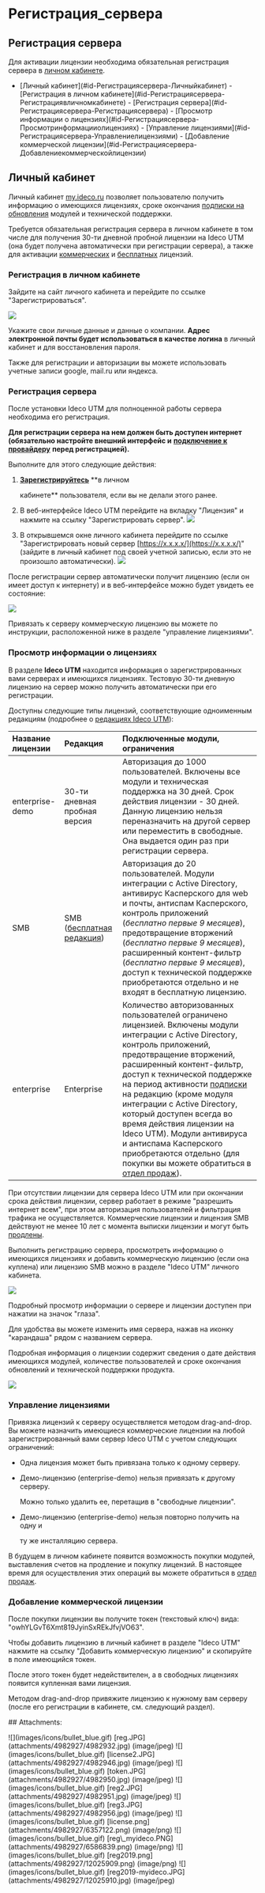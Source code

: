 # Регистрация\_сервера

## Регистрация сервера

Для активации лицензии необходима обязательная регистрация сервера в [личном кабинете](https://my.ideco.ru).

 - \[Личный кабинет\]\(\#id-Регистрациясервера-Личныйкабинет\) - \[Регистрация в личном кабинете\]\(\#id-Регистрациясервера-Регистрациявличномкабинете\) - \[Регистрация сервера\]\(\#id-Регистрациясервера-Регистрациясервера\) - \[Просмотр информации о лицензиях\]\(\#id-Регистрациясервера-Просмотринформацииолицензиях\) - \[Управление лицензиями\]\(\#id-Регистрациясервера-Управлениелицензиями\) - \[Добавление коммерческой лицензии\]\(\#id-Регистрациясервера-Добавлениекоммерческойлицензии\)

## Личный кабинет

Личный кабинет [my.ideco.ru](https://my.ideco.ru) позволяет пользователю получить информацию о имеющихся лицензиях, сроке окончания [подписки на обновления](https://ideco.ru/buy/ics#subscribe) модулей и технической поддержки.

Требуется обязательная регистрация сервера в личном кабинете в том числе для получения 30-ти дневной пробной лицензии на Ideco UTM \(она будет получена автоматически при регистрации сервера\), а также для активации [коммерческих](https://ideco.ru/buy/ics) и [бесплатных](https://ideco.ru/products/ics/free-edition) лицензий.

### Регистрация в личном кабинете

Зайдите на сайт личного кабинета и перейдите по ссылке "Зарегистрироваться".

![](../.gitbook/assets/6586839.png)

Укажите свои личные данные и данные о компании. **Адрес электронной почты будет использоваться в качестве логина** в личный кабинет и для восстановления пароля.

Также для регистрации и авторизации вы можете использовать учетные записи google, mail.ru или яндекса.

### Регистрация сервера

После установки Ideco UTM для полноценной работы сервера необходима его регистрация.

**Для регистрации сервера на нем должен быть доступен интернет \(обязательно настройте внешний интерфейс и** [**подключение к провайдеру**](https://github.com/ideco-team/docsUTM/tree/54be5c28981601375569bdca6ef75ead87808b16/Подключение_к_провайдеру/README.md) **перед регистрацией\).**

Выполните для этого следующие действия:

1. [**Зарегистрируйтесь**](https://my.ideco.ru/register/) \*\*в личном

   кабинете\*\* пользователя, если вы не делали этого ранее.

2. В веб-интерфейсе Ideco UTM перейдите на вкладку "Лицензия" и нажмите на ссылку "Зарегистрировать сервер". ![](../.gitbook/assets/12025909.png)
3. В открывшемся окне личного кабинета перейдите по ссылке "Зарегистрировать новый сервер [https://x.x.x.x/](https://x.x.x.x/)" \(зайдите в личный кабинет под своей учетной записью, если это не произошло автоматически\). ![](../.gitbook/assets/12025910.jpg)

После регистрации сервер автоматически получит лицензию \(если он имеет доступ к интернету\) и в веб-интерфейсе можно будет увидеть ее состояние:

![](../.gitbook/assets/4982956.jpg)

Привязать к серверу коммерческую лицензию вы можете по инструкции, расположенной ниже в разделе "управление лицензиями".

### Просмотр информации о лицензиях

В разделе **Ideco UTM** находится информация о зарегистрированных вами серверах и имеющихся лицензиях. Тестовую 30-ти дневную лицензию на сервер можно получить автоматически при его регистрации.

Доступны следующие типы лицензий, соответствующие одноименным редакциям \(подробнее о [редакциях Ideco UTM](https://ideco.ru/products/ics/editions)\):

| Название лицензии | Редакция | Подключенные модули, ограничения |
| :--- | :--- | :--- |
| enterprise-demo | 30-ти дневная пробная версия | Авторизация до 1000 пользователей.  Включены все модули и техническая поддержка на 30 дней. Срок действия лицензии - 30 дней.  Данную лицензию нельзя переназначить на другой сервер или переместить в свободные. Она выдается один раз при регистрации сервера. |
| SMB | SMB \([бесплатная редакция](https://ideco.ru/products/ics/free-edition)\) | Авторизация до 20 пользователей.  Модули интеграции с Active Directory, антивирус Касперского для web и почты, антиспам Касперского, контроль приложений \(_бесплатно первые 9 месяцев_\), предотвращение вторжений \(_бесплатно первые 9 месяцев_\), расширенный контент-фильтр \(_бесплатно первые 9 месяцев_\), доступ к технической поддержке приобретаются отдельно и не входят в бесплатную лицензию. |
| enterprise | Enterprise | Количество авторизованных пользователей ограничено лицензией.  Включены модули интеграции с Active Directory, контроль приложений, предотвращение вторжений, расширенный контент-фильтр, доступ к технической поддержке на период активности [подписки](https://ideco.ru/buy/ics#subscribe) на редакцию \(кроме модуля интеграции с Active Directory, который доступен всегда во время действия лицензии на Ideco UTM\).  Модули антивируса и антиспама Касперского приобретаются отдельно \(для покупки вы можете обратиться в [отдел продаж](https://ideco.ru/buy/ics#buy)\). |

При отсутствии лицензии для сервера Ideco UTM или при окончании срока действия лицензии, сервер работает в режиме "разрешить интернет всем", при этом авторизация пользователей и фильтрация трафика не осуществляется. Коммерческие лицензии и лицензия SMB действуют не менее 10 лет с момента выписки лицензии и могут быть [продлены](https://ideco.ru/buy/ics#subscribe).

Выполнить регистрацию сервера, просмотреть информацию о имеющихся лицензиях и добавить коммерческую лицензию \(если она куплена\) или лицензию SMB можно в разделе "Ideco UTM" личного кабинета.

![](../.gitbook/assets/6357122.png)

Подробный просмотр информации о сервере и лицензии доступен при нажатии на значок "глаза".

Для удобства вы можете изменить имя сервера, нажав на иконку "карандаша" рядом с названием сервера.

Подробная информация о лицензии содержит сведения о дате действия имеющихся модулей, количестве пользователей и сроке окончания обновлений и технической поддержки продукта.

![](../.gitbook/assets/4982946.jpg)

### Управление лицензиями

Привязка лицензий к серверу осуществляется методом drag-and-drop. Вы можете назначить имеющиеся коммерческие лицензии на любой зарегистрированный вами сервер Ideco UTM с учетом следующих ограничений:

* Одна лицензия может быть привязана только к одному серверу.
* Демо-лицензию \(enterprise-demo\) нельзя привязать к другому серверу.

  Можно только удалить ее, перетащив в "свободные лицензии".

* Демо-лицензию \(enterprise-demo\) нельзя повторно получить на одну и

  ту же инсталляцию сервера.

В будущем в личном кабинете появится возможность покупки модулей, выставления счетов на продление и покупку лицензий. В настоящее время для осуществления этих операций вы можете обратиться в [отдел продаж](https://ideco.ru/buy).

### Добавление коммерческой лицензии

После покупки лицензии вы получите токен \(текстовый ключ\) вида: "owhYLGvT6Xmt819JyinSxREkJfvjVO63".

Чтобы добавить лицензию в личный кабинет в разделе "Ideco UTM" нажмите на ссылку "Добавить коммерческую лицензию" и скопируйте в поле имеющийся токен.

После этого токен будет недействителен, а в свободных лицензиях появится купленная вами лицензия.

Методом drag-and-drop привяжите лицензию к нужному вам серверу \(после его регистрации в кабинете, см. следующий раздел\).

 \#\# Attachments:

 !\[\]\(images/icons/bullet\_blue.gif\) \[reg.JPG\]\(attachments/4982927/4982932.jpg\) \(image/jpeg\) !\[\]\(images/icons/bullet\_blue.gif\) \[license2.JPG\]\(attachments/4982927/4982946.jpg\) \(image/jpeg\) !\[\]\(images/icons/bullet\_blue.gif\) \[token.JPG\]\(attachments/4982927/4982950.jpg\) \(image/jpeg\) !\[\]\(images/icons/bullet\_blue.gif\) \[reg2.JPG\]\(attachments/4982927/4982951.jpg\) \(image/jpeg\) !\[\]\(images/icons/bullet\_blue.gif\) \[reg3.JPG\]\(attachments/4982927/4982956.jpg\) \(image/jpeg\) !\[\]\(images/icons/bullet\_blue.gif\) \[license.png\]\(attachments/4982927/6357122.png\) \(image/png\) !\[\]\(images/icons/bullet\_blue.gif\) \[reg\\_myideco.PNG\]\(attachments/4982927/6586839.png\) \(image/png\) !\[\]\(images/icons/bullet\_blue.gif\) \[reg2019.png\]\(attachments/4982927/12025909.png\) \(image/png\) !\[\]\(images/icons/bullet\_blue.gif\) \[reg2019-myideco.JPG\]\(attachments/4982927/12025910.jpg\) \(image/jpeg\)


